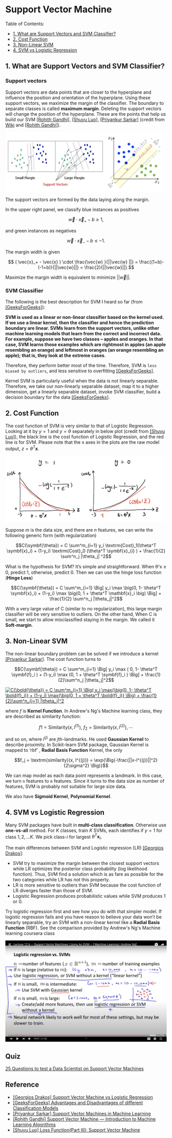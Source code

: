 
# Support Vector Machine

Table of Contents:

* [1. What are Support Vectors and SVM Classifier?](https://github.com/HsiangHung/Machine_Learning_Note/tree/master/Classification/Support%20Vector%20Machine#1-what-are-support-vectors-and-svm-classifier)
* [2. Cost Function](https://github.com/HsiangHung/Machine_Learning_Note/tree/master/Classification/Support%20Vector%20Machine#3-cost-function)
* [3. Non-Linear SVM](https://github.com/HsiangHung/Machine_Learning_Note/tree/master/Classification/Support%20Vector%20Machine#4-non-linear-svm)
* [4. SVM vs Logistic Regression](https://github.com/HsiangHung/Machine_Learning_Note/tree/master/Classification/Support%20Vector%20Machine#5-svm-vs-logistic-regression)



## 1. What are Support Vectors and SVM Classifier?

### Support vectors

Support vectors are data points that are closer to the hyperplane and influence the position and orientation of the hyperplane. Using these support vectors, we maximize the margin of the classifier. The boundary to separate classes is called **maximum margin**. Deleting the support vectors will change the position of the hyperplane. These are the points that help us build our SVM [[Rohith Gandhi]][Support Vector Machine — Introduction to Machine Learning Algorithms], [[Shuyu Luo]][Loss Function(Part III): Support Vector Machine], [[Priyankur Sarkar]][Support Vector Machines in Machine Learning]
(credit from [Wiki](https://en.wikipedia.org/wiki/Support-vector_machine) and [[Rohith Gandhi]][Support Vector Machine — Introduction to Machine Learning Algorithms]).


![support_vectors](images/support_vector.png)

The support vectors are formed by the data laying along the margin.

In the upper right panel, we classify blue instances as positives 

$$\vec{w}\cdot \vec{x}_{+} -b \geq 1,$$

and green instances as negatives 

$$\vec{w}\cdot \vec{x}_{-} -b \leq -1.$$


The margin width is given

$$ ( \vec{x}_+ - \vec{x} ) \cdot \frac{\vec{w} }{||\vec{w} ||} = \frac{(1+b)-(-1+b)}{||\vec{w}||} = \frac{2}{||\vec{w}||}.$$

Maximize the margin width is equivalent to minimize $||\vec{w}||$.

### SVM Classifier

The following is the best description for SVM I heard so far (from [[GeeksForGeeks]][Advantages and Disadvantages of different Classification Models]):


**SVM is used as a linear or non-linear classifier based on the kernel used. If we use a linear kernel, then the classifier and hence the prediction boundary are linear. SVMs **learn from the support vectors**, unlike other machine learning models that learn from the correct and incorrect data. For example, suppose we have two classes – apples and oranges. In that case, SVM learns those examples which are rightmost in apples (an apple resembling an orange) and leftmost in oranges (an orange resembling an apple); that is, they look at the extreme cases**.


Therefore, they perform better most of the time. Therefore, SVM is `less biased by outliers`, and less sensitive to overfitting [[GeeksForGeeks]][Advantages and Disadvantages of different Classification Models].

Kernel SVM is particularly useful when the data is not linearly separable. Therefore, we take our non–linearly separable dataset, map it to a higher dimension, get a linearly separable dataset, invoke SVM classifier, build a decision boundary for the data [[GeeksForGeeks]][Advantages and Disadvantages of different Classification Models].

## 2. Cost Function

The cost function of SVM is very similar to that of Logistic Regression. Looking at it by $y = 1$ and $y = \theta$ separately in below plot (credit from [[Shuyu Luo]][Loss Function(Part III): Support Vector Machine]), the black line is the cost function of Logistic Regression, and the red line is for SVM. Please note that the x axes in the plots are the raw model output, $z = \theta^T \mathbf{x}$. 

![cost_function](images/cost_function.png)

Suppose $m$ is the data size, and there are $n$ features, we can write the following generic form (with regularization)

$$C(\symbf{\theta}) = C \sum^m_{i=1} y_i \textrm{Cost}_1(\theta^T \symbf{x}_i) + (1-y_i) \textrm{Cost}_0 (\theta^T \symbf{x}_{i} ) + \frac{1}{2} \sum^n_j |\theta_j| ^2$$

What is the hypothesis for SVM? It’s simple and straightforward. When θᵀx ≥ 0, predict 1, otherwise, predict 0. Then we can use the hinge loss function (**Hinge Loss**)

$$C(\symbf{\theta}) = C \sum^m_{i=1} \Big[ y_i \max \big(0, 1- \theta^T \symbf{x}_i)  + (1-y_i) \max \big(0, 1 + \theta^T \mathbf{x}_i \big)  \Big] + \frac{1}{2} \sum^n_j |\theta_j|^2$$

With a very large value of C (similar to no regularization), this large margin classifier will be very sensitive to outliers. On the other hand, When C is small, we start to allow misclassified staying in the margin. We called it **Soft-margin**.


## 3. Non-Linear SVM

The non-linear boundary problem can be solved if we introduce a kernel [[Priyankur Sarkar]][Support Vector Machines in Machine Learning]. The cost function turns to 

$$C(\symbf{\theta}) = C \sum^m_{i=1} \Big[ y_i \max ( 0, 1- \theta^T \symbf{f}_i )  + (1-y_i) \max (0, 1 + \theta^T \symbf{f}_i ) \Big] + \frac{1}{2}\sum^n_j |\theta_j|^2$$

<a href="https://www.codecogs.com/eqnedit.php?latex=C(\bold{\theta})&space;=&space;C&space;\sum^m_{i=1}&space;\Big(&space;y_i&space;\max{\big(0,&space;1-&space;\theta^T&space;\bold{f}_i)}&space;&plus;&space;(1-y_i)&space;\max{\big(0,&space;1&space;&plus;&space;\theta^T&space;\bold{f}_i)}&space;\Big)&space;&plus;&space;\frac{1}{2}\sum^n_{j=1}&space;|\theta_j|^2" target="_blank"><img src="https://latex.codecogs.com/gif.latex?C(\bold{\theta})&space;=&space;C&space;\sum^m_{i=1}&space;\Big(&space;y_i&space;\max{\big(0,&space;1-&space;\theta^T&space;\bold{f}_i)}&space;&plus;&space;(1-y_i)&space;\max{\big(0,&space;1&space;&plus;&space;\theta^T&space;\bold{f}_i)}&space;\Big)&space;&plus;&space;\frac{1}{2}\sum^n_{j=1}&space;|\theta_j|^2" title="C(\bold{\theta}) = C \sum^m_{i=1} \Big( y_i \max{\big(0, 1- \theta^T \bold{f}_i)} + (1-y_i) \max{\big(0, 1 + \theta^T \bold{f}_i)} \Big) + \frac{1}{2}\sum^n_{j=1} |\theta_j|^2" /></a>

where $f$ is **Kernel Function**. In Andrew's Ng's Machine learning class, they are described as similarity function: 

$$ f1 =  \textrm{Similarity}(x, l^{(1)}), \ f_2 = \textrm{Similarity}(x, l^{(2)}), \cdots$$ 

and so on, where $l^{(j)}$ are $j$th-landmarks. He used **Gaussian Kernel** to describe proximity. In Scikit-learn SVM package, Gaussian Kernel is mapped to ‘rbf’ , **Radial Basis Function** Kernel, the only

$$f_j = \textrm{similarity}(x, l^{(j)}) = \exp{\Big(-\frac{||x-l^{(j)}||^2}{2\sigma^2} \Big)}$$


We can map model as each data point represents a landmark. In this case, we turn `n` features to `m` features.
Since it turns to the data size as number of features, SVM is probably not suitable for large size data.

We also have **Sigmoid Kernel**, **Polynomial Kernel**.


## 4. SVM vs Logistic Regression

Many SVM packages have built in **multi-class classification**. Otherwise use **one-vs-all** method. For $K$ classes, train $K$ SVMs, each identifies if $y = 1$ for class ${1,2,...K}$. We pick class-$i$ for largest $\theta^T \mathbf{x}_i$.


The main differences between SVM and Logistic regression (LR) [[Georgios Drakos]][Support Vector Machine vs Logistic Regression]:

* SVM try to maximize the margin between the closest support vectors while LR optimizes the posterior class probability (log likelihood function). Thus, SVM find a solution which is as fare as possible for the two categories while LR has not this property.
* LR is more sensitive to outliers than SVM because the cost function of LR diverges faster than those of SVM.
* Logistic Regression produces probabilistic values while SVM produces 1 or 0.


Try logistic regression first and see how you do with that simpler model. If logistic regression fails and you have reason to believe your data won’t be linearly separable, try an SVM with a non-linear kernel like a **Radial Basis Function** (RBF). See the comparison provided by Andrew's Ng's Machine learning coursera class

![LR_vs_SVM](images/LR_vs_SVM.png)





## Quiz

[25 Questions to test a Data Scientist on Support Vector Machines](https://www.analyticsvidhya.com/blog/2017/10/svm-skilltest/)







## Reference

* [Support Vector Machine vs Logistic Regression]: https://www.knowledgehut.com/blog/data-science/support-vector-machines-in-machine-learning
[[Georgios Drakos] Support Vector Machine vs Logistic Regression](https://www.knowledgehut.com/blog/data-science/support-vector-machines-in-machine-learning)
* [Advantages and Disadvantages of different Classification Models]: https://www.geeksforgeeks.org/advantages-and-disadvantages-of-different-classification-models/
[[GeeksForGeeks] Advantages and Disadvantages of different Classification Models](https://www.geeksforgeeks.org/advantages-and-disadvantages-of-different-classification-models/)
* [Support Vector Machines in Machine Learning]: https://www.knowledgehut.com/blog/data-science/support-vector-machines-in-machine-learning
[[Priyankur Sarkar] Support Vector Machines in Machine Learning](https://www.knowledgehut.com/blog/data-science/support-vector-machines-in-machine-learning)
* [Support Vector Machine — Introduction to Machine Learning Algorithms]: https://towardsdatascience.com/support-vector-machine-introduction-to-machine-learning-algorithms-934a444fca47
[[Rohith Gandhi] Support Vector Machine — Introduction to Machine Learning Algorithms](https://towardsdatascience.com/support-vector-machine-introduction-to-machine-learning-algorithms-934a444fca47)
* [Loss Function(Part III): Support Vector Machine]: https://towardsdatascience.com/optimization-loss-function-under-the-hood-part-iii-5dff33fa015d
[[Shuyu Luo] Loss Function(Part III): Support Vector Machine](https://towardsdatascience.com/optimization-loss-function-under-the-hood-part-iii-5dff33fa015d)

